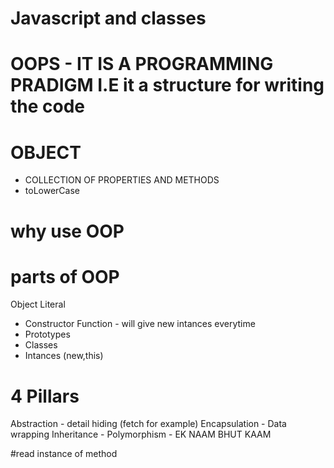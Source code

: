 # Javascript and classes


# OOPS - IT IS A PROGRAMMING PRADIGM I.E it a structure for writing the code

# OBJECT 
- COLLECTION OF PROPERTIES AND METHODS
- toLowerCase

# why use OOP


# parts of OOP
Object Literal 
- Constructor Function - will give new intances everytime
- Prototypes
- Classes
- Intances (new,this)


# 4 Pillars
Abstraction - detail hiding (fetch for example)
Encapsulation - Data wrapping
Inheritance - 
Polymorphism - EK NAAM BHUT KAAM


#read instance of method